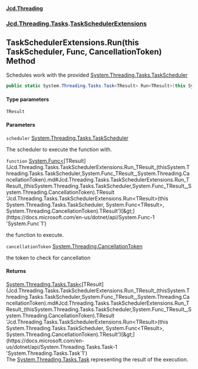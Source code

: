 #### [Jcd.Threading](index.md 'index')
### [Jcd.Threading.Tasks](Jcd.Threading.Tasks.md 'Jcd.Threading.Tasks').[TaskSchedulerExtensions](Jcd.Threading.Tasks.TaskSchedulerExtensions.md 'Jcd.Threading.Tasks.TaskSchedulerExtensions')

## TaskSchedulerExtensions.Run<TResult>(this TaskScheduler, Func<TResult>, CancellationToken) Method

Schedules work with the provided [System.Threading.Tasks.TaskScheduler](https://docs.microsoft.com/en-us/dotnet/api/System.Threading.Tasks.TaskScheduler 'System.Threading.Tasks.TaskScheduler')

```csharp
public static System.Threading.Tasks.Task<TResult> Run<TResult>(this System.Threading.Tasks.TaskScheduler scheduler, System.Func<TResult> function, System.Threading.CancellationToken cancellationToken);
```
#### Type parameters

<a name='Jcd.Threading.Tasks.TaskSchedulerExtensions.Run_TResult_(thisSystem.Threading.Tasks.TaskScheduler,System.Func_TResult_,System.Threading.CancellationToken).TResult'></a>

`TResult`
#### Parameters

<a name='Jcd.Threading.Tasks.TaskSchedulerExtensions.Run_TResult_(thisSystem.Threading.Tasks.TaskScheduler,System.Func_TResult_,System.Threading.CancellationToken).scheduler'></a>

`scheduler` [System.Threading.Tasks.TaskScheduler](https://docs.microsoft.com/en-us/dotnet/api/System.Threading.Tasks.TaskScheduler 'System.Threading.Tasks.TaskScheduler')

The scheduler to execute the function with.

<a name='Jcd.Threading.Tasks.TaskSchedulerExtensions.Run_TResult_(thisSystem.Threading.Tasks.TaskScheduler,System.Func_TResult_,System.Threading.CancellationToken).function'></a>

`function` [System.Func&lt;](https://docs.microsoft.com/en-us/dotnet/api/System.Func-1 'System.Func`1')[TResult](Jcd.Threading.Tasks.TaskSchedulerExtensions.Run_TResult_(thisSystem.Threading.Tasks.TaskScheduler,System.Func_TResult_,System.Threading.CancellationToken).md#Jcd.Threading.Tasks.TaskSchedulerExtensions.Run_TResult_(thisSystem.Threading.Tasks.TaskScheduler,System.Func_TResult_,System.Threading.CancellationToken).TResult 'Jcd.Threading.Tasks.TaskSchedulerExtensions.Run<TResult>(this System.Threading.Tasks.TaskScheduler, System.Func<TResult>, System.Threading.CancellationToken).TResult')[&gt;](https://docs.microsoft.com/en-us/dotnet/api/System.Func-1 'System.Func`1')

the function to execute.

<a name='Jcd.Threading.Tasks.TaskSchedulerExtensions.Run_TResult_(thisSystem.Threading.Tasks.TaskScheduler,System.Func_TResult_,System.Threading.CancellationToken).cancellationToken'></a>

`cancellationToken` [System.Threading.CancellationToken](https://docs.microsoft.com/en-us/dotnet/api/System.Threading.CancellationToken 'System.Threading.CancellationToken')

the token to check for cancellation

#### Returns
[System.Threading.Tasks.Task&lt;](https://docs.microsoft.com/en-us/dotnet/api/System.Threading.Tasks.Task-1 'System.Threading.Tasks.Task`1')[TResult](Jcd.Threading.Tasks.TaskSchedulerExtensions.Run_TResult_(thisSystem.Threading.Tasks.TaskScheduler,System.Func_TResult_,System.Threading.CancellationToken).md#Jcd.Threading.Tasks.TaskSchedulerExtensions.Run_TResult_(thisSystem.Threading.Tasks.TaskScheduler,System.Func_TResult_,System.Threading.CancellationToken).TResult 'Jcd.Threading.Tasks.TaskSchedulerExtensions.Run<TResult>(this System.Threading.Tasks.TaskScheduler, System.Func<TResult>, System.Threading.CancellationToken).TResult')[&gt;](https://docs.microsoft.com/en-us/dotnet/api/System.Threading.Tasks.Task-1 'System.Threading.Tasks.Task`1')  
The [System.Threading.Tasks.Task](https://docs.microsoft.com/en-us/dotnet/api/System.Threading.Tasks.Task 'System.Threading.Tasks.Task') representing the result of the execution.